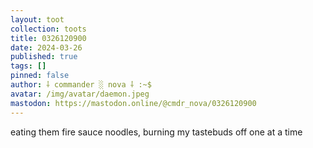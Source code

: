 ```yaml
---
layout: toot
collection: toots
title: 0326120900
date: 2024-03-26
published: true
tags: []
pinned: false
author: ⸸ commander ░ nova ⸸ :~$
avatar: /img/avatar/daemon.jpeg
mastodon: https://mastodon.online/@cmdr_nova/0326120900
---
```


eating them fire sauce noodles, burning my tastebuds off one at a time
